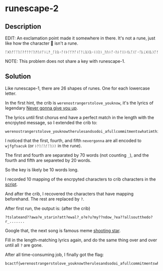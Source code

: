 # runescape-2

## Description

EDIT: An exclamation point made it somewhere in there. It's not a rune, just like how the character 🤪 isn't a rune.
```
ᚪᚸᚤᚡᚵᚪᚢᚴᚹᚡᚨᚫᚴᚢᚫᚢᚰᚩᚭᚳᚫ_ᚵᚱᚥᚲᚩᚰᚧᚴᚶᚫᚩᚮᚪᚨᚳᚥᚷᚥᚲᚭᚷᚱᚭ_ᚤᚤᚭᚩᚲᚤᚭᚨᚷᚭᚰᚣᚪᚷᚴᚲᚪᚣᚳᚸᚷᚣᚷᚪᚶᚦᚩᚬᚨᚮᚳᚤ_ᚮᚥᚨᚰᚭᚱᚸᚩᚵᚢᚶᚲᚴᚹᚷᚬᚭᚫᚩᚪᚬᚵᚬᚩᚭᚮᚥᚡᚩᚥᚭᚠ_ᚶᚵᚴᚭᚧᚳᚤᚩᚤᚵᚴᚨᚧᚡᚶᚵᚪᚶᚰᚧᚶᚫᚰᚸᚴᚪᚷᚩᚶ_ᚫᚭᚹᚲᚲᚷᚱᚲᚷᚮᚥᚨᚠᚨᚷᚴᚢᚫᚢᚥᚷᚥ_ᚦᚫᚢᚴᚢᚶᚪᚤᚷᚰᚭᚳᚢᚴᚣᚳᚵᚭᚱ_ᚬᚨᚮᚸᚤᚮᚳᚩᚤᚵᚲᚨᚲᚵᚱᚥᚹᚪᚵᚷ_ᚬᚨᚮᚸᚤᚮᚳᚩᚤᚵᚹᚠᚨᚲᚤᚵᚪᚩᚦᚵᚬᚮᚠᚸᚭᚡᚩᚢᚮᚥᚨ_ᚦᚫᚢᚴᚢᚶᚪᚤᚷᚰᚫᚸᚧᚴᚣᚳᚵᚹᚢᚷ_ᚦᚫᚢᚴᚢᚶᚪᚤᚷᚰᚲᚸᚵᚦᚵᚳᚴᚣᚠᚢ_ᚦᚫᚢᚴᚢᚶᚪᚤᚷᚰᚹᚫᚡᚸᚱᚱᚦᚪᚵᚬᚮᚷᚱᚤᚸᚠᚪᚭ_ᚨᚴᚲᚧᚲᚧᚡᚤᚩᚦᚨᚦᚡᚪᚲᚲᚡ_ᚫᚢᚥᚢᚶᚦᚥᚲᚧᚸᚢᚷᚵᚵᚲᚴ_ᚭᚪᚴᚲᚪᚨᚬᚠᚤᚸᚨᚷᚱᚳ_ᚢᚷᚥᚸᚣᚡᚧᚡᚭᚵᚪᚢᚷᚪᚢᚮᚭᚰᚤ_ᚲᚳᚪᚤᚲᚢᚴᚯᚸᚳᚢᚳᚵᚤᚸ_ᚰᚦᚠᚲᚭᚷᚷᚣᚬᚲᚹᚹᚸᚧᚴᚴᚧᚮᚪᚠᚢ_ᚸᚧᚬᚵᚸᚧᚮᚴᚲᚰᚮ_ᚤᚡᚡᚲᚹᚷᚦᚡᚷᚹᚷᚸᚭᚬᚠ_ᚤᚪᚲᚲᚫᚬᚠᚴᚭᚶᚶᚷᚨᚬᚱᚡᚰᚨᚸ_ᚴᚪᚱᚩᚭᚰᚳᚯᚦᚸᚢᚷᚢᚥᚨᚦᚠ_ᚨᚱᚹᚨᚳᚥᚧᚰᚩᚯᚰᚵᚱᚫᚢ_ᚩᚵᚲᚴᚳᚯᚦᚸᚳᚢᚴᚲᚳᚪᚭᚱᚨᚩ_ᚷᚧᚤᚥᚤᚰᚷᚲᚧᚭᚫᚣᚰᚢᚢᚹᚭᚦᚱᚰᚨ_ᚹᚭᚤᚱᚧᚸᚦᚲᚸᚳᚣᚮᚦᚢᚨᚲ_ᚯᚱᚳᚷᚪᚤᚩᚷᚲᚫᚸᚳᚷᚨᚠᚦᚥᚣᚫᚫ_ᚦᚥᚱᚫᚦᚤᚫᚥᚣᚪᚯᚧᚷᚨᚳᚷᚢᚢᚨᚲᚷᚱᚳᚵᚢᚴᚲᚠᚹᚡᚸᚴᚸᚹᚪᚵᚷᚴᚶᚫᚭᚧᚢᚨᚷᚷᚸᚭᚰᚨᚮᚥᚡᚫᚢᚸᚲᚢᚹ_ᚥᚬᚬᚡᚧᚮᚱᚥᚮᚨᚲᚰᚳᚴᚢᚪᚰᚴᚶᚦᚥᚭᚧᚱᚩ_ᚫᚭᚴᚠᚶᚫᚨᚱᚹᚨᚳᚢᚥᚣᚡᚯᚮ_ᚧᚷᚤᚢᚨᚮᚰᚦᚲᚧᚴᚡᚸᚵᚲ_ᚨᚦᚤᚷᚲᚭᚭᚵᚥ_ᚴᚵᚰᚡᚸᚲᚡᚰᚤᚣᚭᚦᚣᚸᚨ_ᚲᚨᚩᚷᚢᚢᚤᚨᚱᚰᚬᚨᚸᚷᚣᚪ_ᚧᚡᚣᚪᚲᚨᚸᚫᚠᚬᚳᚣᚱᚳᚯ_ᚢᚪᚨᚠᚢᚲᚶᚵᚴᚭᚧᚳᚤᚩᚤᚵᚥᚸᚫ_ᚣᚴᚣᚫᚪᚬᚲᚫᚣᚠᚵᚲᚭᚱᚡᚬᚲ_ᚱᚴᚫᚲᚭᚡᚷᚢᚢᚤᚨᚱᚰᚬᚨᚸᚷᚣᚪ_ᚪᚰᚳᚫᚵᚱᚥᚢᚠᚦᚵᚦᚠᚰᚤᚡᚲᚰᚪᚦᚵᚷ_ᚸᚪᚲᚨᚲᚤᚴᚨᚲᚥᚸᚫᚷᚡᚡ_ᚰᚲᚮᚴᚭᚱᚳᚯᚠᚱᚭᚪᚸᚸᚴᚣᚯᚲᚶ_ᚭᚰᚳᚥᚩᚲᚫᚸᚫᚡᚧ_ᚤᚡᚱᚴᚡᚨᚪᚲᚶ_ᚰᚤᚧᚪᚴᚡᚨᚧᚲᚭᚸᚫᚢᚪᚱᚤᚣᚡᚮᚥᚸᚢᚷᚹᚩᚶᚫᚤ_ᚬᚧᚴᚤᚡᚱᚤᚰᚭᚳᚦ_ᚳᚪᚱᚢᚴᚲᚴᚸᚵᚸ_ᚭᚸᚳᚨᚮᚥᚨᚪᚯᚲᚠᚲᚨᚳᚢ_ᚹᚴᚣᚣᚵᚱᚥᚩᚣᚥᚸᚬᚨᚯᚭ_ᚳᚥᚰᚪᚬᚵᚴᚸᚢᚲᚸᚪᚠ_ᚨᚸᚲᚴᚹᚬᚭᚮᚢᚨᚠᚷᚴᚡᚸᚯᚪᚱᚭᚵᚢᚮᚥᚨᚪᚫᚹᚮᚡᚫᚢᚨᚥᚬᚸᚨᚫᚷᚣᚧᚵᚢᚨᚵᚹᚸᚭᚧᚡᚫᚪᚰᚷᚢᚫᚭᚩᚴᚪᚨᚤᚷᚴᚭᚭᚭ_ᚮᚥᚡᚵᚷᚡᚴᚭᚦᚫᚬᚭᚲᚰᚲᚪᚵᚲᚴᚬᚨᚮᚴᚷᚸᚣᚳᚴᚸᚲᚡᚸᚤᚨᚤᚭᚷᚴᚣᚰᚬᚨᚩᚩᚦᚶᚪᚴ_ᚶᚫᚵᚥᚡᚠᚡᚰᚥᚯᚡᚲᚣᚴᚣᚱᚪᚰᚶᚰᚹᚵᚸᚤᚭᚶᚶᚷᚷᚭᚰ_ᚳᚲᚷᚮᚳᚦᚤᚫᚭᚦᚸᚯᚳᚩᚮᚷᚤᚴᚨᚪᚫᚶᚶᚰᚠᚳᚪᚩᚣ_ᚡᚨᚷᚧᚷᚨᚩᚷᚪᚢᚦᚳᚠᚡᚪᚱᚩᚰᚴᚠᚹᚭᚪᚵᚵᚩᚩᚰᚴᚡᚸᚨᚫᚳᚸᚤᚡᚱᚠᚢᚡᚷ_ᚲᚨᚩᚠᚪᚭᚸᚫᚨᚲᚮᚴᚢᚬᚷᚱᚨᚢᚳᚫᚦᚮᚨᚷᚥᚰᚴᚬᚣᚲᚣᚡᚲᚬᚷᚷᚴᚢᚪᚲᚰᚠᚱᚢ_ᚰᚴᚵᚴᚰᚷᚲᚧᚭᚫᚢᚴᚵᚴᚰᚷᚲᚧᚭᚫᚢᚴᚵᚴᚹᚷᚬᚨᚮᚩᚦᚶᚪᚴᚹᚷᚸᚤᚡ_ᚷᚳᚴᚥᚨᚴᚠᚬᚨᚹᚷᚢᚪᚪᚶᚫᚲᚰᚯᚵᚧᚷᚵᚨᚴᚶᚵᚸᚧᚵᚫᚨᚥᚮᚢ_ᚰᚫᚩᚴᚵᚴᚤᚵᚲᚹᚨᚡᚸᚳᚩᚠᚢᚰᚫᚢᚹᚲᚰᚧᚷᚨᚳᚲᚵᚵᚨᚡᚬᚦᚷᚰᚩᚰᚧ_ᚵᚣᚵᚸᚹᚭᚰᚶᚬᚲᚦᚩᚰᚩᚡᚡᚵᚴᚱᚲᚴᚲᚥᚰᚧᚵᚴᚲᚪᚵᚯᚸᚨᚭᚢᚱᚥᚷ!_ᚵᚲᚹᚨᚳᚯᚭᚦᚤᚸᚪᚵᚬᚮᚳᚮᚭᚲᚳᚢᚥᚱᚲᚨᚸᚭᚳᚲᚰᚨᚱᚵᚵᚨ_ᚲᚣᚴᚢᚨᚳᚤᚥᚭᚥᚬᚫᚴᚲᚤᚩᚦᚴᚡᚨᚵᚸᚧᚡᚳᚲᚢᚩᚲᚶᚳᚮᚶᚵᚪᚦᚤᚴᚡᚨᚰᚲᚯᚡ_ᚢᚷᚮᚧᚰᚹᚢᚣᚱᚥᚰᚢᚴᚲᚹᚨᚯᚲᚨᚱᚱᚦᚪᚷᚶᚦᚷᚬᚭᚧᚤᚲ_ᚨᚦᚷᚣᚴᚣᚡᚸᚢᚦᚬᚪᚢᚰᚳᚡᚸᚣᚨᚡᚱᚵᚴᚠᚯᚲᚨᚩᚰᚶᚪᚷᚠᚠᚫᚱᚭᚭᚵᚸᚰᚳᚹᚹ_ᚷᚲᚥᚱᚷᚡᚨᚲᚥᚣᚨᚸᚷᚵᚩᚷᚩᚥᚹᚪᚫᚲᚸᚸᚢᚪᚭᚫᚡ_ᚤᚸᚯᚶᚵᚪᚶᚪᚵᚹᚫᚫᚭᚱᚴ_ᚢᚷᚱᚱᚦᚨᚣᚱᚧᚰᚠᚣᚨᚷᚥᚹᚭᚩᚴᚴᚰ_ᚢᚵᚥᚴᚸᚵᚸᚭᚧᚱᚷᚥᚷᚰᚭᚸᚬᚨᚭᚧᚠᚹᚴᚶᚦᚧᚰᚹ_ᚱᚸᚪᚭᚷᚥᚣᚰᚠᚴᚡᚹᚠᚤᚸᚰᚧᚸᚫᚱᚫᚬᚡᚰᚧ_ᚶᚤᚸᚯᚵᚡᚨᚡᚮᚥᚨᚪᚧᚰᚬᚡᚸᚵᚱᚩᚶᚦᚵᚸᚮᚦᚴᚲᚰᚤᚴᚶᚫᚱᚨᚩᚨᚲᚶᚢᚭᚠᚨᚷᚳᚲᚹ_ᚦᚦᚥᚬᚹᚨᚸᚴᚩᚧᚮᚦᚢᚨᚭᚯᚠᚴᚧᚳᚵᚱᚸᚫᚨᚵᚰᚤᚡᚰᚶᚥᚷᚩᚠᚯᚮᚢᚱᚩᚢᚷᚨᚦᚨᚧᚰᚬᚡᚩᚳ_ᚨᚮᚰᚦᚰᚸᚴᚪᚠᚪᚭᚢᚴᚣᚴᚦᚥᚦᚷᚸᚧᚨᚬᚫᚫᚱᚢᚫᚩᚪᚬᚴᚡᚨᚴᚯᚠᚡᚩᚥᚸᚥᚨᚦᚠᚲᚨᚩ_ᚷᚴᚰᚷᚴᚦᚫᚸᚠᚰᚠᚴᚸᚳᚳᚲᚪᚸᚯᚵᚪᚡᚦᚡᚢᚫᚭᚩᚴᚸᚢᚠᚤᚣᚨᚲᚲᚪᚳᚢᚰᚢᚨᚤᚢᚴᚭᚢᚴᚢᚫ_ᚰᚪᚮᚭᚠᚧᚷᚪᚡᚧᚪᚸᚲᚴᚶᚸᚯᚫᚥᚫᚢᚲᚵᚹᚹᚲᚬᚷᚡᚱᚪᚯᚲᚹᚲ_ᚪᚸᚯᚵᚪᚡᚦᚡᚢᚫᚭᚩᚴᚸᚢᚠᚤᚣᚨᚲᚲᚪᚳᚢᚰᚢᚨᚤᚢᚴᚭᚢᚴᚢᚫ_ᚦᚶᚲᚴᚪᚭᚶᚪᚡᚹᚪᚩᚵᚲᚴᚵᚵᚭᚪᚨᚷᚲ_ᚵᚠᚫᚬᚮᚥᚵᚪᚥᚴᚴᚠᚧᚫᚫᚡᚲᚰᚪᚣᚩᚢᚨᚠ_ᚬᚠᚪᚨᚢᚶᚥᚫᚠᚲᚬᚠᚵᚵᚢᚧᚷᚭᚰᚷᚰᚹ_ᚣᚨᚠᚴᚨᚥᚣᚨᚮᚲᚲᚳᚰᚴᚥᚤᚧᚴᚮᚡᚲᚨᚷᚦᚴᚭᚦᚭᚠ_ᚡᚧᚤᚩᚩᚲᚢᚴᚬᚰᚮᚢᚱᚪᚯᚲᚱᚠᚧᚡᚡᚲᚧᚷᚭᚱᚣᚪᚭᚨᚧᚷᚨᚵᚤᚸᚢᚪᚥᚩᚱᚥᚵᚴᚥᚷᚥ_ᚸᚠᚰᚨᚸᚵᚷᚪᚸᚦᚩᚠᚩᚮᚮᚫᚰᚪᚮᚭᚠᚧᚷᚪᚡᚧᚪᚸᚲᚴᚶᚸᚯᚫᚥᚫᚢᚲᚵᚹᚹᚲᚬᚷᚡᚱᚪᚯᚲᚹᚲ_ᚳᚦᚳᚲᚴᚷᚪᚩᚷᚣᚴᚩᚧᚵᚪᚸᚴᚱᚶᚤᚩᚬᚨᚰᚨᚵᚲᚦᚹᚣᚵᚮᚥᚡᚪᚩᚦᚲᚹᚭᚡᚰᚮᚲᚹᚠᚤᚸ_ᚶᚮᚭᚯᚧᚲᚨᚷᚦᚤᚷᚮᚡᚱᚦᚴᚭᚷᚹᚥᚨᚴᚠᚶᚴᚰᚳᚲᚪᚴᚡᚡᚨᚥᚮᚴᚰᚨᚥᚢᚴᚹᚳᚨᚴᚪᚳᚯᚪᚢᚠᚡᚬᚵ_ᚡᚧᚤᚩᚩᚲᚢᚴᚬᚰᚮᚢᚰᚪᚭᚮᚡᚷᚳᚦᚲᚭᚵᚣᚪᚳᚱᚱᚡᚰᚷᚸᚢᚷᚭᚷᚥᚨᚡᚫᚤᚵᚪᚩᚦᚵᚬᚮᚬᚸᚳᚷ_ᚷᚴᚰᚷᚴᚦᚫᚸᚠᚰᚠᚴᚸᚳᚳᚲᚪᚸᚯᚵᚪᚡᚦᚡᚢᚫᚭᚩᚴᚸᚢᚠᚤᚣᚨᚲᚲᚪᚳᚢᚰᚢᚨᚤᚢᚴᚭᚢᚴᚢᚫ_ᚰᚪᚮᚭᚠᚧᚷᚪᚡᚧᚪᚸᚲᚴᚶᚸᚯᚫᚥᚫᚢᚲᚵᚹᚹᚲᚬᚷᚡᚱᚪᚯᚲᚹᚲ_ᚬᚸᚳᚷᚧᚪᚸᚲᚴᚶᚸᚯᚷᚵᚩᚷᚷᚪᚰᚦᚧᚰᚬᚡᚩᚳ_ᚵᚲᚵᚣᚴᚡᚠᚤᚨᚣᚰᚢᚢᚹᚷᚲᚨᚠᚪᚳᚷᚱᚰᚪᚲᚮᚡᚰᚨᚡᚰᚬᚢᚪᚯ_ᚦᚳᚲᚠᚪᚭᚪᚢᚡᚡᚨᚴᚴᚳᚳ_ᚴᚲᚲᚷᚵᚸᚢᚥᚰᚣᚮᚤᚶᚦᚠᚮᚱᚢᚨᚳᚷ_ᚥᚯᚡᚬᚮᚥᚱᚰᚳᚪᚷᚭᚠᚥᚣᚵᚵᚩᚩᚰᚧ_ᚰᚲᚠᚤᚵᚬᚢᚥᚢᚪᚩᚱᚥᚧᚫᚷᚫᚴᚩᚶᚩᚡᚷᚭᚦᚩ
```
NOTE: This problem does not share a key with runescape-1.

## Solution

Like runescape-1, there are 26 shapes of runes. One for each lowercase letter.

In the first hint, the crib is ```werenostrangerstolove_youknow```, it's the lyrics of legendary [Never gonna give you up](https://www.youtube.com/watch?v=dQw4w9WgXcQ).

The lyrics until first chorus end have a perfect match in the length with the encrpyted message, so I extended the crib to:

```
werenostrangerstolove_youknowtherulesandsodoi_afullcommitmentswhatimthinkingof_youwouldntgetthisfromanyotherguy_ijustwannatellyouhowimfeeling_gottamakeyouunderstand_nevergonnagiveyouup_nevergonnaletyoudown_nevergonnarunaroundanddesertyou_nevergonnamakeyoucry_nevergonnasaygoodbye_nevergonnatellalieandhurtyou_
```

I noticed that the first, fourth, and fifth ```nevergonna``` are all encoded to ```wjfgfsacuk``` (or ```ᚦᚫᚢᚴᚢᚶᚪᚤᚷᚰ``` in the rune).

The first and fourth are separated by 70 words (not counting ```_```), and the fourth and fifth are separeted by 20 words.

So the key is likely be 10 words long.

I recorded 10 mapping of the encrpyted characters to crib characters in the [script](runescape-2.py).

And after the crib, I recovered the characters that have mapping beforehand. The rest are replaced by ```?```.

After first run, the output is: (after the crib)

```
?tslateand??awa?e_starin?att?ewal?_o?e?u?my??ndow_?ea??allsoutthedo?r_.......
```

Google that, the next song is famous meme [shooting star](https://www.youtube.com/watch?v=HrO9-j_zALg).

Fill in the length-matching lyrics again, and do the same thing over and over until all ```?``` are gone.

After all time-consuming job, I finally got the flag:

```
bcactf{werenostrangerstolove_youknowtherulesandsodoi_afullcommitmentswhatimthinkingof_youwouldntgetthisfromanyotherguy_ijustwannatellyouhowimfeeling_gottamakeyouunderstand_nevergonnagiveyouup_nevergonnaletyoudown_nevergonnarunaroundanddesertyou_nevergonnamakeyoucry_nevergonnasaygoodbye_nevergonnatellalieandhurtyou_itslateandimawake_staringatthewall_openupmywindow_headfallsoutthedoor_nooneelsearound_andashimmertakesmyeye_iliftmyhead_blindedbythesky_feelmyweightinfront_followingthesound_movesawaysofast_fallingtotheground_iknowwhatismoretocome_jumpbacktomyfeet_nowionlyseeaheadofme_chasingdownthestreetdownthestreetdownthestreetdownthestreet_givemylovetoashootingstar_butshemovessofast_thaticantkeepup_imchasing_haaaaaimamuffin_anditsmuffintime_whowantsamuffin_pleaseijustwannadie_heysomebodykillme_pleaseitsmuffintime_haveyouhadamuffintoday_iwannadiediedie_trytofindawordtosay_itsallmagic_alltheway_makethelaststepworththeclimb_itsallmagic_allthetime_stopyoursadness_stopyourmadness_automatically_prettysureatthispointyourequestioningmymusictastesoonemorelefttogo_thenextoneisntreallymusicbutitllbefuntofindright_heyheylookatheylookatmerightnow_iamgoingonanadventurebymyself_andthentheniwillnotstopfornothingatallyeah_andyoudbetterbelievecuzigotnothinbettertodah_whatwhatisthatwhatisthatthingrightthere_ishouldinvitehimtocomewithmetospace_wereoffwerereadytogettothespacerightnow_comewithmemyfriendletsgotofreakinspace!_wereinspaceanditsnotapleasantplace_theresnooxygenandthemeteorsllhityouintheface_heywatchouttheresanalieninhiscar_ifyouhithimhewillyellatusandthensueusincourt_hahailiedonemoreforrealthough_canyouhearmesos_helpmeputmymindtorest_twotimescleanagainimactinlow_apoundofweedandabagofblow_icanfeelyourlovepullinmeupfromtheundergroundand_idontneedmydrugswecouldbemorethanjustparttimelovers_icanfeelyourtouchpickinmeupfromtheundergroundand_idontneedmydrugswecouldbemorethanjustparttimelovers_wecouldbemorethanjustparttimelovers_wecouldbemorethanjustparttimelovers_igetrobbedofallmysleep_asmythoughtsbegintobleed_idletgobutidontknowhow_yeahidontknowhowbutineedtonow_icanfeelyourlovepullinmeupfromtheundergroundand_idontneedmydrugswecouldbemorethanjustparttimelovers_icanfeelyourtouchpickinmeupfromtheundergroundand_idontneedmydrugswecouldbemorethanjustparttimeloversayy_icanfeelyourtouchpickinmeupfromtheundergroundandyeah_idontneedmydrugswecouldbemorethanjustparttimelovers_wecouldbemorethanjustparttimelovers_yeahmorethanmorethanlovers_wecouldbemorethanjustparttimelovers_canyouhearmesos_helpmeputmymindtorest_okaythatsenoughfornow_asdffkhgshjfgkjhsdfkjahsgd}
```
